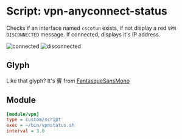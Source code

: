 # Script: vpn-anyconnect-status

Checks if an interface named `cscotun` exists, if not display a red `VPN DISCONNECTED` message. If connected, displays it's IP address.

![connected](screenshots/connected.png)
![disconnected](screenshots/disconnected.png)

## Glyph

Like that glyph? It's 賓 from [FantasqueSansMono](https://github.com/ryanoasis/nerd-fonts/tree/master/patched-fonts/FantasqueSansMono/Regular/complete)

## Module

```ini
[module/vpn]
type = custom/script
exec = ~/bin/vpnstatus.sh
interval = 3.0
```
